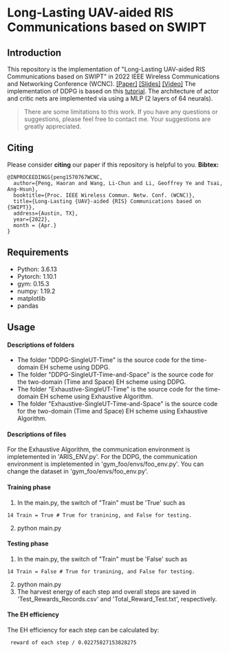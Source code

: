 # Long-Lasting UAV-aided RIS Communications based on SWIPT
## Introduction
This repository is the implementation of "Long-Lasting UAV-aided RIS Communications based on SWIPT" in 2022 IEEE Wireless Communications and Networking Conference (WCNC). [[Paper]](https://haoran-peng.github.io/Slides/peng1570767WCNC.pdf) [[Slides]](https://github.com/Haoran-Peng/Haoran-Peng.github.io/blob/gh-pages/Slides/EH_UAV_RIS.pdf) [[Video]](https://www.bilibili.com/video/BV1jL4y1F7oA#reply112394783936)
The implementation of DDPG is based on this [tutorial](https://towardsdatascience.com/deep-deterministic-policy-gradients-explained-2d94655a9b7b).
The architecture of actor and critic nets are implemented via using a MLP (2 layers of 64 neurals).

> There are some limitations to this work. If you have any questions or suggestions, please feel free to contact me. Your suggestions are greatly appreciated.

## Citing
Please consider **citing** our paper if this repository is helpful to you.
**Bibtex:**
```
@INPROCEEDINGS{peng1570767WCNC,
  author={Peng, Haoran and Wang, Li-Chun and Li, Geoffrey Ye and Tsai, Ang-Hsun},
  booktitle={Proc. IEEE Wireless Commun. Netw. Conf. (WCNC)}, 
  title={Long-Lasting {UAV}-aided {RIS} Communications based on {SWIPT}},
  address={Austin, TX},
  year={2022},
  month = {Apr.}
}
```
## Requirements
- Python: 3.6.13
- Pytorch: 1.10.1
- gym: 0.15.3
- numpy: 1.19.2
- matplotlib
- pandas

## Usage
#### Descriptions of folders
- The folder "DDPG-SingleUT-Time" is the source code for the time-domain EH scheme using DDPG.
- The folder "DDPG-SingleUT-Time-and-Space" is the source code for the two-domain (Time and Space) EH scheme using DDPG.
- The folder "Exhaustive-SingleUT-Time" is the source code for the time-domain EH scheme using Exhaustive Algorithm.
- The folder "Exhaustive-SingleUT-Time-and-Space" is the source code for the two-domain (Time and Space) EH scheme using  Exhaustive Algorithm.

#### Descriptions of files
For the Exhaustive Algorithm, the communication environment is impletemented in 'ARIS_ENV.py'.
For the DDPG, the communication environment is impletemented in 'gym_foo/envs/foo_env.py'.
You can change the dataset in 'gym_foo/envs/foo_env.py'.

#### Training phase
1. In the main.py, the switch of "Train" must be 'True' such as
```
14 Train = True # True for tranining, and False for testing.
```
2. python main.py

#### Testing phase
1. In the main.py, the switch of "Train" must be 'False' such as
```
14 Train = False # True for tranining, and False for testing.
```
2. python main.py
3. The harvest energy of each step and overall steps are saved in 'Test_Rewards_Records.csv' and 'Total_Reward_Test.txt', respectively.

#### The EH efficiency
The EH efficiency for each step can be calculated by:
```
 reward of each step / 0.02275827153828275
```
